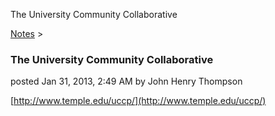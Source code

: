 The University Community Collaborative 

[Notes](../notes.md)‎ > ‎

### The University Community Collaborative

posted Jan 31, 2013, 2:49 AM by John Henry Thompson

[http://www.temple.edu/uccp/](http://www.temple.edu/uccp/)  

